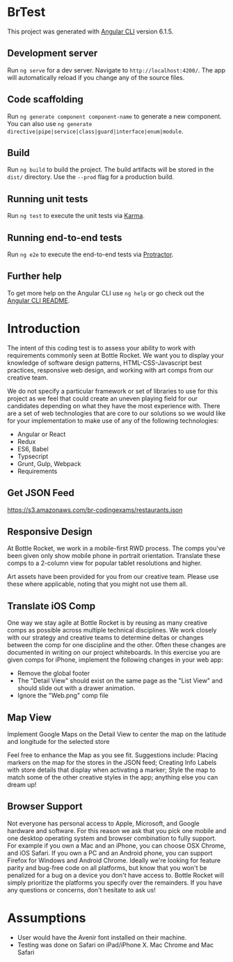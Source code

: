 # BrTest

This project was generated with [Angular CLI](https://github.com/angular/angular-cli) version 6.1.5.

## Development server

Run `ng serve` for a dev server. Navigate to `http://localhost:4200/`. The app will automatically reload if you change any of the source files.

## Code scaffolding

Run `ng generate component component-name` to generate a new component. You can also use `ng generate directive|pipe|service|class|guard|interface|enum|module`.

## Build

Run `ng build` to build the project. The build artifacts will be stored in the `dist/` directory. Use the `--prod` flag for a production build.

## Running unit tests

Run `ng test` to execute the unit tests via [Karma](https://karma-runner.github.io).

## Running end-to-end tests

Run `ng e2e` to execute the end-to-end tests via [Protractor](http://www.protractortest.org/).

## Further help

To get more help on the Angular CLI use `ng help` or go check out the [Angular CLI README](https://github.com/angular/angular-cli/blob/master/README.md).

# Introduction

The intent of this coding test is to assess your ability to work with requirements commonly seen at Bottle Rocket. We want you to display your knowledge of software design patterns, HTML-CSS-Javascript best practices, responsive web design, and working with art comps from our creative team.

We do not specify a particular framework or set of libraries to use for this project as we feel that could create an uneven playing field for our candidates depending on what they have the most experience with. There are a set of web technologies that are core to our solutions so we would like for your implementation to make use of any of the following technologies:

* Angular or React
* Redux
* ES6, Babel
* Typsecript
* Grunt, Gulp, Webpack
* Requirements

## Get JSON Feed 

https://s3.amazonaws.com/br-codingexams/restaurants.json

## Responsive Design

At Bottle Rocket, we work in a mobile-first RWD process. The comps you've been given only show mobile phone in portrait orientation. Translate these comps to a 2-column view for popular tablet resolutions and higher.

Art assets have been provided for you from our creative team. Please use these where applicable, noting that you might not use them all.

## Translate iOS Comp

One way we stay agile at Bottle Rocket is by reusing as many creative comps as possible across multiple technical disciplines. We work closely with our strategy and creative teams to determine deltas or changes between the comp for one discipline and the other. Often these changes are documented in writing on our project whiteboards. In this exercise you are given comps for iPhone, implement the following changes in your web app:

* Remove the global footer
* The "Detail View" should exist on the same page as the "List View" and should slide out with a drawer animation.
* Ignore the "Web.png" comp file

## Map View

Implement Google Maps on the Detail View to center the map on the latitude and longitude for the selected store

Feel free to enhance the Map as you see fit. Suggestions include: Placing markers on the map for the stores in the JSON feed; Creating Info Labels with store details that display when activating a marker; Style the map to match some of the other creative styles in the app; anything else you can dream up!

## Browser Support

Not everyone has personal access to Apple, Microsoft, and Google hardware and software. For this reason we ask that you pick one mobile and one desktop operating system and browser combination to fully support. For example if you own a Mac and an iPhone, you can choose OSX Chrome, and iOS Safari. If you own a PC and an Android phone, you can support Firefox for Windows and Android Chrome. Ideally we're looking for feature parity and bug-free code on all platforms, but know that you won't be penalized for a bug on a device you don't have access to. Bottle Rocket will simply prioritize the platforms you specify over the remainders. If you have any questions or concerns, don't hesitate to ask us!

# Assumptions

* User would have the Avenir font installed on their machine.
* Testing was done on Safari on iPad/iPhone X. Mac Chrome and Mac Safari 
